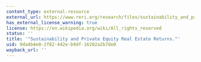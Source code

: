 ```yaml
---
content_type: external-resource
external_url: https://www.reri.org/research/files/sustainability_and_private_equity_real_estate_returns.pdf
has_external_license_warning: true
license: https://en.wikipedia.org/wiki/All_rights_reserved
status: ''
title: '"Sustainability and Private Equity Real Estate Returns."'
uid: 9da4b4e0-2f82-442e-b9df-16202a2b7de0
wayback_url: ''
---
```

